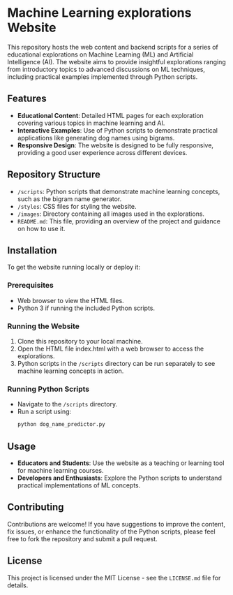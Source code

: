 # Machine Learning explorations Website

This repository hosts the web content and backend scripts for a series of educational explorations on Machine Learning (ML) and Artificial Intelligence (AI). The website aims to provide insightful explorations ranging from introductory topics to advanced discussions on ML techniques, including practical examples implemented through Python scripts.

## Features

- **Educational Content**: Detailed HTML pages for each exploration covering various topics in machine learning and AI.
- **Interactive Examples**: Use of Python scripts to demonstrate practical applications like generating dog names using bigrams.
- **Responsive Design**: The website is designed to be fully responsive, providing a good user experience across different devices.

## Repository Structure

- `/scripts`: Python scripts that demonstrate machine learning concepts, such as the bigram name generator.
- `/styles`: CSS files for styling the website.
- `/images`: Directory containing all images used in the explorations.
- `README.md`: This file, providing an overview of the project and guidance on how to use it.

## Installation

To get the website running locally or deploy it:

### Prerequisites

- Web browser to view the HTML files.
- Python 3 if running the included Python scripts.

### Running the Website

1. Clone this repository to your local machine.
2. Open the HTML file index.html with a web browser to access the explorations.
3. Python scripts in the `/scripts` directory can be run separately to see machine learning concepts in action.

### Running Python Scripts

- Navigate to the `/scripts` directory.
- Run a script using:
  ```bash
  python dog_name_predictor.py
  ```

## Usage

- **Educators and Students**: Use the website as a teaching or learning tool for machine learning courses.
- **Developers and Enthusiasts**: Explore the Python scripts to understand practical implementations of ML concepts.

## Contributing

Contributions are welcome! If you have suggestions to improve the content, fix issues, or enhance the functionality of the Python scripts, please feel free to fork the repository and submit a pull request.

## License

This project is licensed under the MIT License - see the `LICENSE.md` file for details.